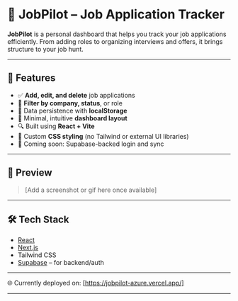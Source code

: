 # 💼 JobPilot – Job Application Tracker

**JobPilot** is a personal dashboard that helps you track your job applications efficiently. From adding roles to organizing interviews and offers, it brings structure to your job hunt.

---

## 🚀 Features

- ✅ **Add, edit, and delete** job applications
- 📂 **Filter by company, status**, or role
- 💾 Data persistence with **localStorage**
- 🧭 Minimal, intuitive **dashboard layout**
- 🔍 Built using **React + Vite**
- 🎨 Custom **CSS styling** (no Tailwind or external UI libraries)
- 📅 Coming soon: Supabase-backed login and sync

---

## 📸 Preview

> [Add a screenshot or gif here once available]

---

## 🛠️ Tech Stack

- [React](https://reactjs.org/)
- [Next.js](https://nextjs.org/)
- Tailwind CSS
- [Supabase](https://supabase.com/) – for backend/auth

---


🌐
Currently deployed on:
[https://jobpilot-azure.vercel.app/]


---



